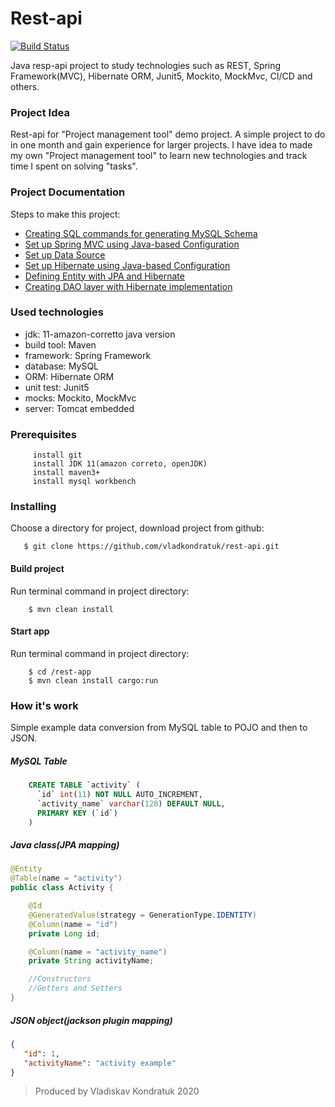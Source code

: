 # Rest-api 
[![Build Status](https://travis-ci.org/vladkondratuk/rest-api.svg?branch=master)](https://travis-ci.org/github/vladkondratuk/rest-api)

Java resp-api project to study technologies such as REST, Spring Framework(MVC), Hibernate ORM, Junit5, Mockito, MockMvc, CI/CD and others.

### Project Idea 
Rest-api for "Project management tool" demo project. A simple project to do in one month and gain experience for larger projects. 
I have idea to made my own "Project management tool" to learn new technologies and track time I spent on solving "tasks".

### Project Documentation
 
Steps to make this project:

- [Creating SQL commands for generating MySQL Schema](documentation/sql_schema.md) 
- [Set up Spring MVC using Java-based Configuration](documentation/mvc_config.md)
- [Set up Data Source](documentation/data_source.md)
- [Set up Hibernate using Java-based Configuration](documentation/hibernate_config.md)
- [Defining Entity with JPA and Hibernate](documentation/jpa_entity.md)
- [Creating DAO layer with Hibernate implementation](documentation/dao_layer.md)

### Used technologies

 - jdk: 11-amazon-corretto java version
 - build tool: Maven
 - framework: Spring Framework
 - database: MySQL
 - ORM: Hibernate ORM
 - unit test: Junit5
 - mocks: Mockito, MockMvc
 - server: Tomcat embedded
 
### Prerequisites
 
         install git
         install JDK 11(amazon correto, openJDK)
         install maven3+
         install mysql workbench    
         
### Installing
Choose a directory for project, download project from github:
 
       $ git clone https://github.com/vladkondratuk/rest-api.git

#### Build project
Run terminal command in project directory:

        $ mvn clean install

#### Start app
Run terminal command in project directory:

        $ cd /rest-app
        $ mvn clean install cargo:run 

### How it's work
Simple example data conversion from MySQL table to POJO and then to JSON.

##### MySQL Table
```sql
    CREATE TABLE `activity` (
      `id` int(11) NOT NULL AUTO_INCREMENT,
      `activity_name` varchar(128) DEFAULT NULL,
      PRIMARY KEY (`id`)
    )
```

##### Java class(JPA mapping)
```java
@Entity
@Table(name = "activity")
public class Activity {

    @Id
    @GeneratedValue(strategy = GenerationType.IDENTITY)
    @Column(name = "id")
    private Long id;

    @Column(name = "activity_name")
    private String activityName;

    //Constructors
    //Getters and Setters    
}
``` 
##### JSON object(jackson plugin mapping)
```json
{
   "id": 1,
   "activityName": "activity example"
}
```
  
>Produced by Vladiskav Kondratuk 2020